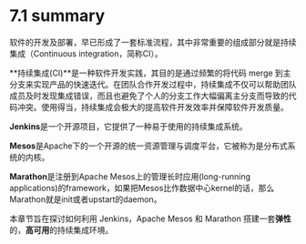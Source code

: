 # 7.1 summary

软件的开发及部署，早已形成了一套标准流程，其中非常重要的组成部分就是持续集成（Continuous integration，简称CI）。

**持续集成(CI)**是一种软件开发实践，其目的是通过频繁的将代码 merge 到主分支来实现产品的快速迭代。在团队合作开发过程中，持续集成不仅可以帮助团队成员及时发现集成错误，而且也避免了个人的分支工作大幅偏离主分支而导致的代码冲突。使用得当，持续集成会极大的提高软件开发效率并保障软件开发质量。

**Jenkins**是一个开源项目，它提供了一种易于使用的持续集成系统。

**Mesos**是Apache下的一个开源的统一资源管理与调度平台，它被称为是分布式系统的内核。

**Marathon**是注册到Apache Mesos上的管理长时应用(long-running applications)的framework，如果把Mesos比作数据中心kernel的话，那么Marathon就是init或者upstart的daemon。

本章节旨在探讨如何利用 Jenkins，Apache Mesos 和 Marathon 搭建一套**弹性**的，**高可用**的持续集成环境。